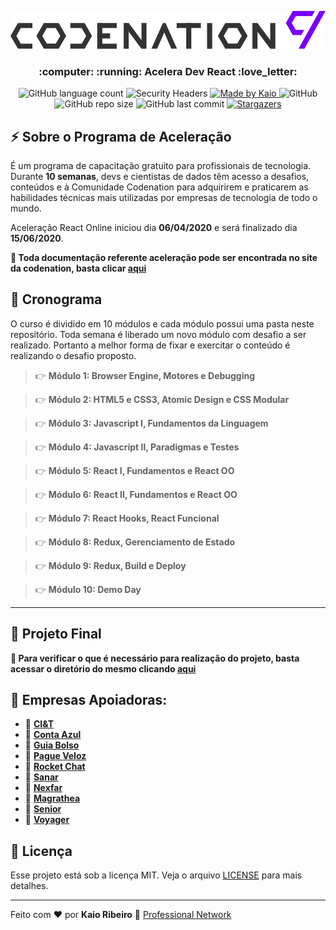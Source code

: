 <p align="center">
  <img alt="aceleradevreact" title="aceleradevreact" src="logo.svg" />
</p>

<h3 align="center">
:computer: :running:  Acelera Dev React  :love_letter:
</h3>

<p align="center">
  <img alt="GitHub language count" src="https://img.shields.io/github/languages/count/kaiorr/aceleraDevReact?style=plastic">

  <img alt="Security Headers" src="https://img.shields.io/security-headers?url=https%3A%2F%2Fgithub.com%2Fkaiorr%2FaceleraDevReact">

  <a href="https://www.linkedin.com/in/kaio-ribeiro-310123150/"> 
    <img alt="Made by Kaio" src="https://img.shields.io/badge/made%20by-kaiorr-%2304D361">
  </a>
  
  <img alt="GitHub" src="https://img.shields.io/github/license/kaiorr/aceleraDevReact?color=7800ff&style=plastic">

  <img alt="GitHub repo size" src="https://img.shields.io/github/repo-size/kaiorr/aceleraDevReact?color=7800ff&style=plastic">

  <img alt="GitHub last commit" src="https://img.shields.io/github/last-commit/kaiorr/aceleraDevReact?color=7800ff&style=plastic">

  <a href="https://github.com/kaiorr/aceleraDevReact/stargazers">
    <img alt="Stargazers" src="https://img.shields.io/github/stars/kaiorr/aceleraDevReact?style=social">
  </a>
</p>

## :zap: Sobre o Programa de Aceleração

É um programa de capacitação gratuito para profissionais de tecnologia. Durante **10 semanas**, devs e cientistas de dados têm acesso a desafios, conteúdos e à Comunidade Codenation para adquirirem e praticarem as habilidades técnicas mais utilizadas por empresas de tecnologia de todo o mundo.

Aceleração React Online iniciou dia **06/04/2020** e será finalizado dia **15/06/2020**.

**📑 Toda documentação referente aceleração pode ser encontrada no site da codenation, basta clicar [aqui](https://docs.google.com/document/d/1Yrf3gDddKxwyNqo-CjC_B2hQYKulvDpDQunImfnNzWU/edit#heading=h.wzid2ftslq5e)**


## :calendar: Cronograma

O curso é dividido em 10 módulos e cada módulo possui uma pasta neste reposítório. Toda semana é liberado um novo módulo com desafio a ser realizado. Portanto a melhor forma de fixar e exercitar o conteúdo é realizando o desafio proposto.

>
> 👉 **Módulo 1: Browser Engine, Motores e Debugging**

> 👉 **Módulo 2: HTML5 e CSS3, Atomic Design e CSS Modular**

> 👉 **Módulo 3: Javascript I, Fundamentos da Linguagem**

> 👉 **Módulo 4: Javascript II, Paradigmas e Testes**

> 👉 **Módulo 5: React I, Fundamentos e React OO**

> 👉 **Módulo 6: React II, Fundamentos e React OO**

> 👉 **Módulo 7: React Hooks, React Funcional**

> 👉 **Módulo 8: Redux, Gerenciamento de Estado**

> 👉 **Módulo 9: Redux, Build e Deploy**

> 👉 **Módulo 10: Demo Day**
>

----

## :mega: Projeto Final

**:dart: Para verificar o que é necessário para realização do projeto, basta acessar o diretório do mesmo clicando [aqui](https://github.com/codenation-dev/AceleraDev-React-Online/tree/master/projetoFinal)**


## :clap: Empresas Apoiadoras:

- 🤝 **[CI&T](https://br.ciandt.com/carreiras/we-are-hiring)**
- 🤝 **[Conta Azul](https://contaazul.com/carreiras/)**
- 🤝 **[Guia Bolso](https://jobs.kenoby.com/guiabolso)**
- 🤝 **[Pague Veloz](https://www.pagueveloz.com.br/)**
- 🤝 **[Rocket Chat](https://rocket.chat/jobs)**
- 🤝 **[Sanar](https://jobs.kenoby.com/sanar)**
- 🤝 **[Nexfar](https://nexfar.com.br/#/)**
- 🤝 **[Magrathea](https://careers.magrathealabs.com/)**
- 🤝 **[Senior](https://www.senior.com.br/carreiras)**
- 🤝 **[Voyager](https://www.voyagerportal.com/company/)**

## :memo: Licença

Esse projeto está sob a licença MIT. Veja o arquivo [LICENSE](https://raw.githubusercontent.com/kaiorr/aceleraDevReact/master/LICENSE) para mais detalhes.

----

Feito com :heart: por **Kaio Ribeiro** :call_me_hand: [Professional Network](https://www.linkedin.com/in/kaio-ribeiro-310123150/)


